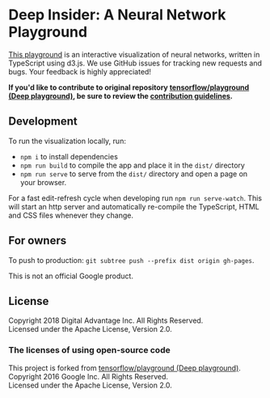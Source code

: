 # Deep Insider: A Neural Network Playground

[This playground][playground page] is an interactive visualization of neural networks, written in
TypeScript using d3.js. We use GitHub issues for tracking new requests and bugs.
Your feedback is highly appreciated!

**If you'd like to contribute to original repository [tensorflow/playground (Deep playground)][original page], be sure to review the [contribution guidelines](CONTRIBUTING.md).**

## Development

To run the visualization locally, run:
- `npm i` to install dependencies
- `npm run build` to compile the app and place it in the `dist/` directory
- `npm run serve` to serve from the `dist/` directory and open a page on your browser.

For a fast edit-refresh cycle when developing run `npm run serve-watch`.
This will start an http server and automatically re-compile the TypeScript,
HTML and CSS files whenever they change.

## For owners
To push to production: `git subtree push --prefix dist origin gh-pages`.

This is not an official Google product.

## License

Copyright 2018 Digital Advantage Inc. All Rights Reserved.  
Licensed under the Apache License, Version 2.0.

### The licenses of using open-source code

This project is forked from [tensorflow/playground (Deep playground)][original page].  
Copyright 2016 Google Inc. All Rights Reserved.  
Licensed under the Apache License, Version 2.0.

[playground page]: https://deepinsider.github.io/playground/
[original page]: https://github.com/tensorflow/playground
